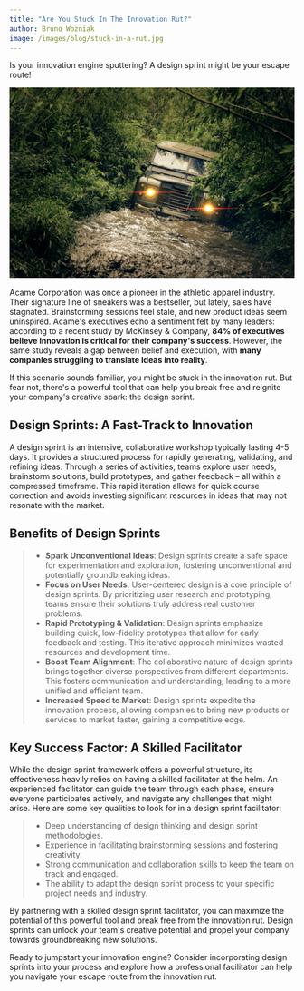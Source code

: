 ```yaml
---
title: "Are You Stuck In The Innovation Rut?"
author: Bruno Wozniak
image: /images/blog/stuck-in-a-rut.jpg
---
```

Is your innovation engine sputtering? A design sprint might be your escape route!

![Stuck in the innovation rut](/images/blog/stuck-in-a-rut.jpg)

<!--more-->

Acame Corporation was once a pioneer in the athletic apparel industry.  Their signature line of sneakers was a bestseller, but lately, sales have stagnated.  Brainstorming sessions feel stale, and new product ideas seem uninspired.  Acame's executives echo a sentiment felt by many leaders: according to a recent study by McKinsey & Company, **84% of executives believe innovation is critical for their company's success**.  However, the same study reveals a gap between belief and execution, with **many companies struggling to translate ideas into reality**.

If this scenario sounds familiar, you might be stuck in the innovation rut.  But fear not, there's a powerful tool that can help you break free and reignite your company's creative spark: the design sprint.

## Design Sprints: A Fast-Track to Innovation

A design sprint is an intensive, collaborative workshop typically lasting 4-5 days.  It provides a structured process for rapidly generating, validating, and refining ideas.  Through a series of activities, teams explore user needs, brainstorm solutions, build prototypes, and gather feedback – all within a compressed timeframe.  This rapid iteration allows for quick course correction and avoids investing significant resources in ideas that may not resonate with the market.

## Benefits of Design Sprints

> * **Spark Unconventional Ideas**: Design sprints create a safe space for experimentation and exploration, fostering unconventional and potentially groundbreaking ideas.
> * **Focus on User Needs**: User-centered design is a core principle of design sprints. By prioritizing user research and prototyping, teams ensure their solutions truly address real customer problems.
> * **Rapid Prototyping & Validation**: Design sprints emphasize building quick, low-fidelity prototypes that allow for early feedback and testing. This iterative approach minimizes wasted resources and development time.
> * **Boost Team Alignment**: The collaborative nature of design sprints brings together diverse perspectives from different departments. This fosters communication and understanding, leading to a more unified and efficient team.
> * **Increased Speed to Market**: Design sprints expedite the innovation process, allowing companies to bring new products or services to market faster, gaining a competitive edge.

## Key Success Factor: A Skilled Facilitator

While the design sprint framework offers a powerful structure, its effectiveness heavily relies on having a skilled facilitator at the helm.  An experienced facilitator can guide the team through each phase, ensure everyone participates actively, and navigate any challenges that might arise.  Here are some key qualities to look for in a design sprint facilitator:

> * Deep understanding of design thinking and design sprint methodologies.
> * Experience in facilitating brainstorming sessions and fostering creativity.
> * Strong communication and collaboration skills to keep the team on track and engaged.
> * The ability to adapt the design sprint process to your specific project needs and industry.

By partnering with a skilled design sprint facilitator, you can maximize the potential of this powerful tool and break free from the innovation rut.  Design sprints can unlock your team's creative potential and propel your company towards groundbreaking new solutions.

Ready to jumpstart your innovation engine? Consider incorporating design sprints into your process and explore how a professional facilitator can help you navigate your escape route from the innovation rut.